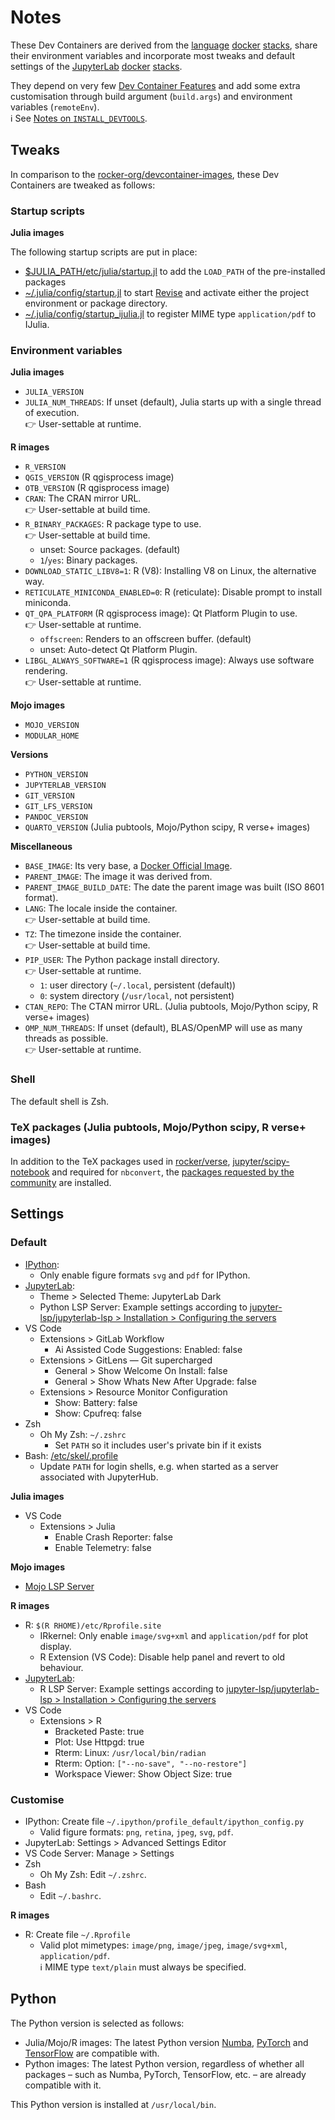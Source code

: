 # Notes

These Dev Containers are derived from the
[lan](https://github.com/b-data/julia-docker-stack)[guage](https://github.com/b-data/mojo-docker-stack)
[docker](https://github.com/b-data/python-docker-stack)
[stacks](https://github.com/b-data/r-docker-stack), share their environment
variables and incorporate most tweaks and default settings of the
[Jupyter](https://github.com/b-data/jupyterlab-julia-docker-stack)[Lab](https://github.com/b-data/jupyterlab-mojo-docker-stack)
[docker](https://github.com/b-data/jupyterlab-python-docker-stack)
[stacks](https://github.com/b-data/jupyterlab-r-docker-stack).

They depend on very few
[Dev Container Features](https://containers.dev/features) and add some extra
customisation through build argument (`build.args`) and environment variables
(`remoteEnv`).  
:information_source: See [Notes on `INSTALL_DEVTOOLS`](DEVTOOLS_NOTES.md).

## Tweaks

In comparison to the
[rocker-org/devcontainer-images](https://github.com/rocker-org/devcontainer-images),
these Dev Containers are tweaked as follows:

### Startup scripts

**Julia images**

The following startup scripts are put in place:

* [$JULIA_PATH/etc/julia/startup.jl](https://github.com/b-data/julia-docker-stack/blob/main/base/conf/julia/etc/julia/startup.jl)
  to add the `LOAD_PATH` of the pre-installed packages
* [~/.julia/config/startup.jl](https://github.com/b-data/julia-docker-stack/blob/main/base/conf/user/var/backups/skel/.julia/config/startup.jl)
  to start [Revise](https://github.com/timholy/Revise.jl) and activate either
  the project environment or package directory.
* [~/.julia/config/startup_ijulia.jl](.devcontainer/julia-base/conf/user/etc/skel/.julia/config/startup_ijulia.jl)
  to register MIME type `application/pdf` to IJulia.

### Environment variables

**Julia images**

* `JULIA_VERSION`
* `JULIA_NUM_THREADS`: If unset (default), Julia starts up with a single thread
  of execution.  
  :point_right: User-settable at runtime.

**R images**

* `R_VERSION`
* `QGIS_VERSION` (R qgisprocess image)
* `OTB_VERSION` (R qgisprocess image)
* `CRAN`: The CRAN mirror URL.  
  :point_right: User-settable at build time.
* `R_BINARY_PACKAGES`: R package type to use.  
  :point_right: User-settable at build time.
  * unset: Source packages. (default)
  * `1`/`yes`: Binary packages.
* `DOWNLOAD_STATIC_LIBV8=1`: R (V8): Installing V8 on Linux, the alternative
  way.
* `RETICULATE_MINICONDA_ENABLED=0`: R (reticulate): Disable prompt to install
  miniconda.
* `QT_QPA_PLATFORM` (R qgisprocess image): Qt Platform Plugin to use.  
  :point_right: User-settable at runtime.
  * `offscreen`: Renders to an offscreen buffer. (default)
  * unset: Auto-detect Qt Platform Plugin.
* `LIBGL_ALWAYS_SOFTWARE=1` (R qgisprocess image): Always use software
  rendering.  
  :point_right: User-settable at runtime.

**Mojo images**

* `MOJO_VERSION`
* `MODULAR_HOME`

**Versions**

* `PYTHON_VERSION`
* `JUPYTERLAB_VERSION`
* `GIT_VERSION`
* `GIT_LFS_VERSION`
* `PANDOC_VERSION`
* `QUARTO_VERSION` (Julia pubtools, Mojo/Python scipy, R verse+ images)

**Miscellaneous**

* `BASE_IMAGE`: Its very base, a [Docker Official Image](https://hub.docker.com/search?q=&type=image&image_filter=official).
* `PARENT_IMAGE`: The image it was derived from.
* `PARENT_IMAGE_BUILD_DATE`: The date the parent image was built (ISO 8601
  format).
* `LANG`: The locale inside the container.  
  :point_right: User-settable at build time.
* `TZ`: The timezone inside the container.  
  :point_right: User-settable at build time.
* `PIP_USER`: The Python package install directory.  
  :point_right: User-settable at runtime.
  * `1`: user directory (`~/.local`, persistent (default))
  * `0`: system directory (`/usr/local`, not persistent)
* `CTAN_REPO`: The CTAN mirror URL. (Julia pubtools, Mojo/Python scipy, R verse+
  images)
* `OMP_NUM_THREADS`: If unset (default), BLAS/OpenMP will use as many
  threads as possible.  
  :point_right: User-settable at runtime.

### Shell

The default shell is Zsh.

### TeX packages (Julia pubtools, Mojo/Python scipy, R verse+ images)

In addition to the TeX packages used in
[rocker/verse](https://github.com/rocker-org/rocker-versioned2/blob/master/scripts/install_texlive.sh),
[jupyter/scipy-notebook](https://github.com/jupyter/docker-stacks/blob/main/images/scipy-notebook/Dockerfile)
and required for `nbconvert`, the
[packages requested by the community](https://yihui.org/gh/tinytex/tools/pkgs-yihui.txt)
are installed.

## Settings

### Default

* [IPython](.devcontainer/conf/ipython/usr/local/etc/ipython/ipython_config.py):
  * Only enable figure formats `svg` and `pdf` for IPython.
* [JupyterLab](.devcontainer/conf/jupyterlab/usr/local/share/jupyter/lab/settings/overrides.json):
  * Theme > Selected Theme: JupyterLab Dark
  * Python LSP Server: Example settings according to
    [jupyter-lsp/jupyterlab-lsp > Installation > Configuring the servers](https://github.com/jupyter-lsp/jupyterlab-lsp#configuring-the-servers)
* VS Code
  * Extensions > GitLab Workflow
    * Ai Assisted Code Suggestions: Enabled: false
  * Extensions > GitLens — Git supercharged
    * General > Show Welcome On Install: false
    * General > Show Whats New After Upgrade: false
  * Extensions > Resource Monitor Configuration
    * Show: Battery: false
    * Show: Cpufreq: false
* Zsh
  * Oh My Zsh: `~/.zshrc`
    * Set `PATH` so it includes user's private bin if it exists
* Bash: [/etc/skel/.profile](.devcontainer/conf/shell/etc/skel/.profile)
  * Update `PATH` for login shells, e.g. when started as a server associated
    with JupyterHub.

**Julia images**

* VS Code
  * Extensions > Julia
    * Enable Crash Reporter: false
    * Enable Telemetry: false

**Mojo images**

* [Mojo LSP Server](.devcontainer/mojo-base/conf/jupyterlab/usr/local/etc/jupyter/jupyter_server_config.d/mojo-lsp-server.json)

**R images**

* R: `$(R RHOME)/etc/Rprofile.site`
  * IRkernel: Only enable `image/svg+xml` and `application/pdf` for plot
    display.
  * R Extension (VS Code): Disable help panel and revert to old behaviour.
* [JupyterLab](.devcontainer/r-base/conf/jupyterlab/usr/local/share/jupyter/lab/settings/overrides.json):
  * R LSP Server: Example settings according to
    [jupyter-lsp/jupyterlab-lsp > Installation > Configuring the servers](https://github.com/jupyter-lsp/jupyterlab-lsp#configuring-the-servers)
* VS Code
  * Extensions > R
    * Bracketed Paste: true
    * Plot: Use Httpgd: true
    * Rterm: Linux: `/usr/local/bin/radian`
    * Rterm: Option: `["--no-save", "--no-restore"]`
    * Workspace Viewer: Show Object Size: true

### Customise

* IPython: Create file `~/.ipython/profile_default/ipython_config.py`
  * Valid figure formats: `png`, `retina`, `jpeg`, `svg`, `pdf`.
* JupyterLab: Settings > Advanced Settings Editor
* VS Code Server: Manage > Settings
* Zsh
  * Oh My Zsh: Edit `~/.zshrc`.
* Bash
  * Edit `~/.bashrc`.

**R images**

* R: Create file `~/.Rprofile`
  * Valid plot mimetypes: `image/png`, `image/jpeg`, `image/svg+xml`,
    `application/pdf`.  
    :information_source: MIME type `text/plain` must always be specified.

## Python

The Python version is selected as follows:

* Julia/Mojo/R images: The latest Python version
  [Numba](https://numba.readthedocs.io/en/stable/user/installing.html#numba-support-info),
  [PyTorch](https://github.com/pytorch/pytorch/blob/main/RELEASE.md#release-compatibility-matrix)
  and
  [TensorFlow](https://www.tensorflow.org/install/source#cpu) are compatible
  with.
* Python images: The latest Python version, regardless of whether all packages –
  such as Numba, PyTorch, TensorFlow, etc. – are already compatible with it.

This Python version is installed at `/usr/local/bin`.
